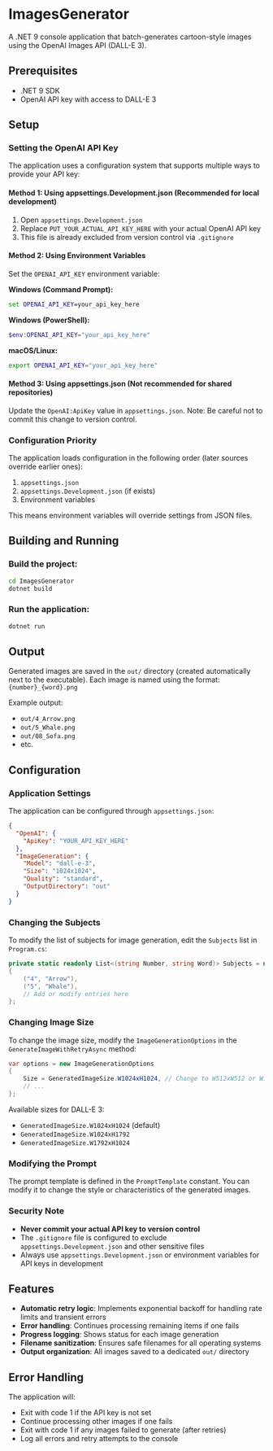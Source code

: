 # ImagesGenerator

A .NET 9 console application that batch-generates cartoon-style images using the OpenAI Images API (DALL-E 3).

## Prerequisites

- .NET 9 SDK
- OpenAI API key with access to DALL-E 3

## Setup

### Setting the OpenAI API Key

The application uses a configuration system that supports multiple ways to provide your API key:

#### Method 1: Using appsettings.Development.json (Recommended for local development)

1. Open `appsettings.Development.json`
2. Replace `PUT_YOUR_ACTUAL_API_KEY_HERE` with your actual OpenAI API key
3. This file is already excluded from version control via `.gitignore`

#### Method 2: Using Environment Variables

Set the `OPENAI_API_KEY` environment variable:

**Windows (Command Prompt):**
```cmd
set OPENAI_API_KEY=your_api_key_here
```

**Windows (PowerShell):**
```powershell
$env:OPENAI_API_KEY="your_api_key_here"
```

**macOS/Linux:**
```bash
export OPENAI_API_KEY="your_api_key_here"
```

#### Method 3: Using appsettings.json (Not recommended for shared repositories)

Update the `OpenAI:ApiKey` value in `appsettings.json`. Note: Be careful not to commit this change to version control.

### Configuration Priority

The application loads configuration in the following order (later sources override earlier ones):
1. `appsettings.json`
2. `appsettings.Development.json` (if exists)
3. Environment variables

This means environment variables will override settings from JSON files.

## Building and Running

### Build the project:
```bash
cd ImagesGenerator
dotnet build
```

### Run the application:
```bash
dotnet run
```

## Output

Generated images are saved in the `out/` directory (created automatically next to the executable). Each image is named using the format: `{number}_{word}.png`

Example output:
- `out/4_Arrow.png`
- `out/5_Whale.png`
- `out/08_Sofa.png`
- etc.

## Configuration

### Application Settings

The application can be configured through `appsettings.json`:

```json
{
  "OpenAI": {
    "ApiKey": "YOUR_API_KEY_HERE"
  },
  "ImageGeneration": {
    "Model": "dall-e-3",
    "Size": "1024x1024",
    "Quality": "standard",
    "OutputDirectory": "out"
  }
}
```

### Changing the Subjects

To modify the list of subjects for image generation, edit the `Subjects` list in `Program.cs`:

```csharp
private static readonly List<(string Number, string Word)> Subjects = new()
{
    ("4", "Arrow"),
    ("5", "Whale"),
    // Add or modify entries here
};
```

### Changing Image Size

To change the image size, modify the `ImageGenerationOptions` in the `GenerateImageWithRetryAsync` method:

```csharp
var options = new ImageGenerationOptions
{
    Size = GeneratedImageSize.W1024xH1024, // Change to W512xW512 or W1792xH1024
    // ...
};
```

Available sizes for DALL-E 3:
- `GeneratedImageSize.W1024xH1024` (default)
- `GeneratedImageSize.W1024xH1792` 
- `GeneratedImageSize.W1792xH1024`

### Modifying the Prompt

The prompt template is defined in the `PromptTemplate` constant. You can modify it to change the style or characteristics of the generated images.

### Security Note

- **Never commit your actual API key to version control**
- The `.gitignore` file is configured to exclude `appsettings.Development.json` and other sensitive files
- Always use `appsettings.Development.json` or environment variables for API keys in development

## Features

- **Automatic retry logic**: Implements exponential backoff for handling rate limits and transient errors
- **Error handling**: Continues processing remaining items if one fails
- **Progress logging**: Shows status for each image generation
- **Filename sanitization**: Ensures safe filenames for all operating systems
- **Output organization**: All images saved to a dedicated `out/` directory

## Error Handling

The application will:
- Exit with code 1 if the API key is not set
- Continue processing other images if one fails
- Exit with code 1 if any images failed to generate (after retries)
- Log all errors and retry attempts to the console